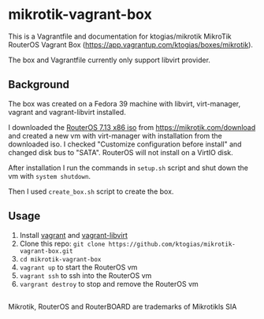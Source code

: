 # mikrotik-vagrant-box

This is a Vagrantfile and documentation for ktogias/mikrotik MikroTik RouterOS Vagrant Box (https://app.vagrantup.com/ktogias/boxes/mikrotik).

The box and Vagrantfile currently only support libvirt provider.

## Background

The box was created on a Fedora 39 machine with libvirt, virt-manager, vagrant and vagrant-libvirt installed.

I downloaded the [RouterOS 7.13 x86 iso](https://download.mikrotik.com/routeros/7.13/mikrotik-7.13.iso) from https://mikrotik.com/download and created a new vm with virt-manager with installation from the downloaded iso. I checked "Customize configuration before install" and changed disk bus to "SATA". RouterOS will not install on a VirtIO disk.

After installation I run the commands in `setup.sh` script and shut down the vm with `system shutdown`.

Then I used `create_box.sh` script to create the box.

## Usage

1. Install [vagrant](https://developer.hashicorp.com/vagrant/docs/installation) and [vagrant-libvirt](https://vagrant-libvirt.github.io/vagrant-libvirt/installation.html)
2. Clone this repo: `git clone https://github.com/ktogias/mikrotik-vagrant-box.git`
3. `cd mikrotik-vagrant-box`
4. `vagrant up` to start the RouterOS vm
5. `vagrant ssh` to ssh into the RouterOS vm
6. `vargrant destroy` to stop and remove the RouterOS vm

##
Mikrotik, RouterOS and RouterBOARD are trademarks of Mikrotikls SIA